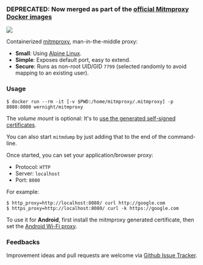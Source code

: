 ### **DEPRECATED: Now merged as part of the [official Mitmproxy Docker images](https://hub.docker.com/u/mitmproxy/)**

[![](https://badge.imagelayers.io/wernight/mitmproxy:latest.svg)](https://imagelayers.io/?images=wernight/mitmproxy:latest 'Get your own badge on imagelayers.io')

Containerized [mitmproxy](https://mitmproxy.org/), man-in-the-middle proxy:

 * **Small**: Using [Alpine Linux](https://hub.docker.com/_/alpine/).
 * **Simple**: Exposes default port, easy to extend.
 * **Secure**: Runs as non-root UID/GID `7799` (selected randomly to avoid mapping to an existing user).


### Usage

    $ docker run --rm -it [-v $PWD:/home/mitmproxy/.mitmproxy] -p 8080:8080 wernight/mitmproxy

The *volume mount* is optional: It's to [use the generated self-signed certificates](https://mitmproxy.org/doc/certinstall.html).

You can also start `mitmdump` by just adding that to the end of the command-line.

Once started, you can set your application/browser proxy:

  * Protocol: `HTTP`
  * Server: `localhost`
  * Port: `8080`

For example:

    $ http_proxy=http://localhost:8080/ curl http://google.com
    $ https_proxy=http://localhost:8080/ curl -k https://google.com

To use it for **Android**, first install the mitmproxy generated certificate, then set the [Android Wi-Fi proxy](http://stackoverflow.com/a/21069032/167897).


### Feedbacks

Improvement ideas and pull requests are welcome via
[Github Issue Tracker](https://github.com/wernight/docker-mitmproxy/issues).
